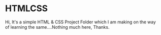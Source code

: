 # HTMLCSS
Hi, It's a simple HTML & CSS Project Folder which I am making on the way of learning the same....Nothing much here, Thanks.
